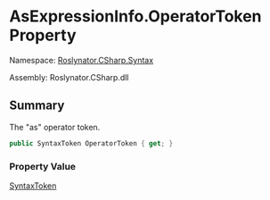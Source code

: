 # AsExpressionInfo\.OperatorToken Property

Namespace: [Roslynator.CSharp.Syntax](../../README.md)

Assembly: Roslynator\.CSharp\.dll

## Summary

The "as" operator token\.

```csharp
public SyntaxToken OperatorToken { get; }
```

### Property Value

[SyntaxToken](https://docs.microsoft.com/en-us/dotnet/api/microsoft.codeanalysis.syntaxtoken)

